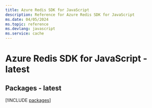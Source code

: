 ```yaml
---
title: Azure Redis SDK for JavaScript
description: Reference for Azure Redis SDK for JavaScript
ms.date: 04/05/2024
ms.topic: reference
ms.devlang: javascript
ms.service: cache
---
```

# Azure Redis SDK for JavaScript - latest
## Packages - latest
[!INCLUDE [packages](redis-index.md)]